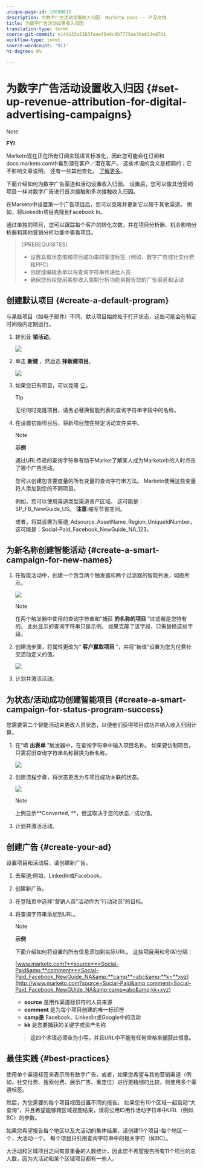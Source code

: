 ```yaml
---
unique-page-id: 10098812
description: 为数字广告活动设置收入归因- Marketo Docs —— 产品文档
title: 为数字广告活动设置收入归因
translation-type: tm+mt
source-git-commit: e149133a5383faaef5e9c9b7775ae36e633ed7b1
workflow-type: tm+mt
source-wordcount: '911'
ht-degree: 0%

---
```



# 为数字广告活动设置收入归因 {#set-up-revenue-attribution-for-digital-advertising-campaigns}

>[!NOTE]
>
>**FYI**
>
>Marketo现在正在所有订阅实现语言标准化，因此您可能会在订阅和docs.marketo.com中看到潜在客户／潜在客户。 这些术语的含义是相同的；它不影响文章说明。 还有一些其他变化。 [了解更多](http://docs.marketo.com/display/DOCS/Updates+to+Marketo+Terminology)。

下面介绍如何为数字广告渠道和活动设置收入归因。 设置后，您可以像其他营销项目一样对数字广告进行首次接触和多次接触收入归因。

在Marketo中设置第一个广告项目后，您可以克隆并更新它以用于其他渠道。 例如，将LinkedIn项目克隆到Facebook In。

通过单独的项目，您可以跟踪每个客户的转化次数，并在项目分析器、机会影响分析器和其他营销分析功能中查看项目。

>[!PREREQUISITES]
>
>* 设置具有状态值和项目成功率的渠道标签（例如，数字广告或社交付费和PPC）
>* 创建或编辑表单以将查询字符串传递给人员
>* 确保您有权使用某些收入周期分析功能来报告您的广告渠道和活动

>



## 创建默认项目 {#create-a-default-program}

与某些项目（如电子邮件）不同，默认项目始终处于打开状态，这些可能会在特定时间段内定期运行。

1. 转到营 **销活动**。

   ![](assets/login-marketing-activities-5.png)

1. 单击 **新建** ，然后选 **择新建项目**。

   ![](assets/image2016-3-14-15-52-0.png)

1. 如果您已有项目，可以克隆 [它](../../../../product-docs/core-marketo-concepts/programs/working-with-programs/clone-a-program.md)。

   >[!TIP]
   >
   >无论何时克隆项目，请务必替换智能列表的查询字符串字段中的名称。

1. 在设置初始项目后，将新项目放在特定活动文件夹中。

   >[!NOTE]
   >
   >**示例**
   >
   >
   >通过URL传递的查询字符串有助于Market了解某人成为Marketo中的人时点击了哪个广告活动。
   >
   >
   >您可以创建包含要度量的所有变量的查询字符串方法。 Marketo使用这些变量将人添加到您的不同项目。
   >
   >
   >例如，您可以使用渠道类型渠道资产区域。 这可能是：SP_FB_NewGuide_US。 **注意**:缩写节省空间。
   >
   >
   >或者，将其设置为渠道_Adsource_AssetName_Region_UniqueIdNumber。 这可能是：Social-Paid_Facebook_NewGuide_NA_123。

## 为新名称创建智能活动 {#create-a-smart-campaign-for-new-names}

1. 在智能活动中，创建一个包含两个触发器和两个过滤器的智能列表，如图所示。

   ![](assets/image2016-3-23-13-3a59-3a24.png)

   >[!NOTE]
   >
   >在两个触发器中使用的查询字符串和“捕获 **的名称的项目** ”过滤器是您特有的。 此处显示的查询字符串只是示例。 如果克隆了该字段，只需替换这些字段。

1. 创建流步骤，将属性更改为“ **客户赢取项目** ”，并将“新值”设置为您为付费社交活动定义的值。

   ![](assets/image2016-3-14-14-3a58-3a6.png)

1. 计划并激活活动。

## 为状态/活动成功创建智能项目 {#create-a-smart-campaign-for-status-program-success}

您需要第二个智能活动来更改人员状态，以便他们获得项目成功并纳入收入归因计算。

1. 在“填 **出表单** ”触发器中，在查询字符串中输入项目名称。 如果要仿制项目，只需将旧查询字符串名称替换为新名称。

   ![](assets/image2016-3-23-14-3a7-3a20.png)

1. 创建流程步骤，将状态更改为与项目成功关联的状态。

   ![](assets/image2016-3-14-15-3a9-3a29.png)

   >[!NOTE]
   >
   >上例显示**Converted, **，但这取决于您的状态／成功值。

1. 计划并激活活动。

## 创建广告 {#create-your-ad}

设置项目和活动后，请创建新广告。

1. 去渠道;例如，LinkedIn或Facebook。
1. 创建新广告。
1. 在登陆页中选择“营销人员”活动作为“行动动员”的目标。
1. 将查询字符串添加到URL。

   >[!NOTE]
   >
   >**示例**
   >
   >
   >下面介绍如何将设置的所有信息添加到实际URL。 这些项目用和号(&amp;)分隔：
   >
   >
   >[www.marketo.com?**source**=Social-Paid&amp;**comment**=Social-Paid_Facebook_NewGuide_NA&amp;**camp**=abc&amp;**k=**xyz](http://www.marketo.com?source=Social-Paid&amp;comment=Social-Paid_Facebook_NewGUide_NA&amp;camp=abc&amp;kk+xyz)
   >
   >    
   >    
   >    * **source** 是用作渠道标识符的人员来源
   >    * **comment** 是为每个项目创建的唯一标识符
   >    * **camp是** Facebook、LinkedIn或Google中的活动
   >    * **kk** 是您要捕获的关键字或资产名称

   >    
   >    
   >**这四个术语必须全为小写，并且URL中不能有任何空格来捕获此信息。**

## 最佳实践 {#best-practices}

使用单个渠道标签来表示所有数字广告，或者，如果您希望与其他营销渠道（例如，社交付费、搜索付费、展示广告、重定位）进行更精细的比较，则使用多个渠道标签。

然后，为您需要的每个项目视图设置不同的报告。 如果您有10个区域一起启动“大查询”，并且希望能够跨区域视图结果，请将公用ID用作活动字符串中URL（例如BC）的参数。

如果您希望报告每个地区以及大活动的集体结果，请创建11个项目-每个地区一个，大活动一个。 每个项目只引用查询字符串中的相关字符（如BC）。

大活动和区域项目之间有意重叠的人数统计，因此您不希望报告所有11个项目的总人数，因为大活动和某个区域项目都有一些人。
